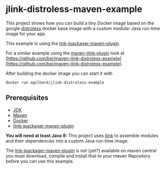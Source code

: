 # jlink-distroless-maven-example

This project shows how you can build a tiny Docker image based on the google [distroless](https://github.com/GoogleContainerTools/distroless) docker base image with a custom modular Java run-time image for your app.

This example is using the [link-jpackager-maven-plugin](https://github.com/agilhard-oss/jlink-jpackager-maven-plugin).

For a similar example using the [maven-jlink-plugin](https://github.com/apache/maven-jlink-plugin) look at
[https://github.com/bei/maven-jlink-distroless-example](https://github.com/bei/maven-jlink-distroless-example).


After building the docker image you can start it with

```
docker run agilhard/jlink-distroless-example
```

## Prerequisites

- [JDK](http://jdk.java.net/)
- [Maven](https://maven.apache.org/)
- [Docker](https://www.docker.com/)
- [jlink-jpackager-maven-plugin](https://github.com/agilhard-oss/jlink-jpackager-maven-plugin)

**You will need at least Java 9:** This project uses [jlink](https://docs.oracle.com/javase/9/tools/jlink.htm) to assemble modules and their dependencies into a custom Java run-time image.

The [link-jpackager-maven-plugin](https://github.com/agilhard-oss/jlink-jpackager-maven-plugin) is not (yet?)
available on maven central you must download,
compile and install that to your maven Repository before you can use this example.



